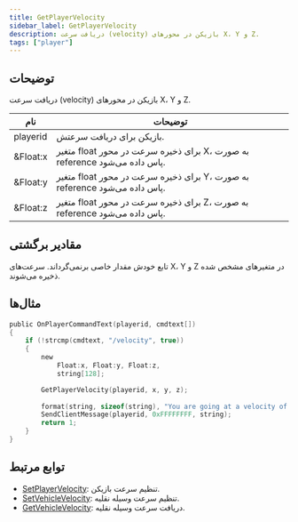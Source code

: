 ```yaml
---
title: GetPlayerVelocity
sidebar_label: GetPlayerVelocity
description: دریافت سرعت (velocity) بازیکن در محورهای X، Y و Z.
tags: ["player"]
---
```


## توضیحات

دریافت سرعت (velocity) بازیکن در محورهای X، Y و Z.

| نام     | توضیحات                                                                         |
| -------- | ----------------------------------------------------------------------------------- |
| playerid | بازیکن برای دریافت سرعتش.                                                   |
| &Float:x | متغیر float برای ذخیره سرعت در محور X، به صورت reference پاس داده می‌شود. |
| &Float:y | متغیر float برای ذخیره سرعت در محور Y، به صورت reference پاس داده می‌شود. |
| &Float:z | متغیر float برای ذخیره سرعت در محور Z، به صورت reference پاس داده می‌شود. |

## مقادیر برگشتی

تابع خودش مقدار خاصی برنمی‌گرداند. سرعت‌های X، Y و Z در متغیرهای مشخص شده ذخیره می‌شوند.

## مثال‌ها

```c
public OnPlayerCommandText(playerid, cmdtext[])
{
    if (!strcmp(cmdtext, "/velocity", true))
    {
        new
            Float:x, Float:y, Float:z,
            string[128];

        GetPlayerVelocity(playerid, x, y, z);
        
        format(string, sizeof(string), "You are going at a velocity of X: %f, Y: %f, Z: %f", x, y, z);
        SendClientMessage(playerid, 0xFFFFFFFF, string);
        return 1;
    }
}
```

## توابع مرتبط

- [SetPlayerVelocity](SetPlayerVelocity): تنظیم سرعت بازیکن.
- [SetVehicleVelocity](SetVehicleVelocity): تنظیم سرعت وسیله نقلیه.
- [GetVehicleVelocity](GetVehicleVelocity): دریافت سرعت وسیله نقلیه.